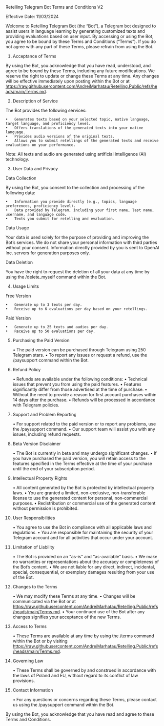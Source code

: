 Retelling Telegram Bot Terms and Conditions V2

Effective Date: 11/03/2024

Welcome to Retelling Telegram Bot (the “Bot”), a Telegram bot designed to assist users in language learning by generating customized texts and providing evaluations based on user input. By accessing or using the Bot, you agree to be bound by these Terms and Conditions (“Terms”). If you do not agree with any part of these Terms, please refrain from using the Bot.

1. Acceptance of Terms

By using the Bot, you acknowledge that you have read, understood, and agree to be bound by these Terms, including any future modifications. We reserve the right to update or change these Terms at any time. Any changes will be effective immediately upon posting within the Bot or at https://raw.githubusercontent.com/AndreiMarhatau/Retelling.Public/refs/heads/main/Terms.md.

2. Description of Service

The Bot provides the following services:

	•	Generates texts based on your selected topic, native language, target language, and proficiency level.
	•	Offers translations of the generated texts into your native language.
	•	Provides audio versions of the original texts.
	•	Allows you to submit retellings of the generated texts and receive evaluations on your performance.

Note: All texts and audio are generated using artificial intelligence (AI) technology.

3. User Data and Privacy

Data Collection

By using the Bot, you consent to the collection and processing of the following data:

	•	Information you provide directly (e.g., topics, language preferences, proficiency level).
	•	Data provided by Telegram, including your first name, last name, username, and language code.
	•	Texts you submit for retelling and evaluation.

Data Usage

Your data is used solely for the purpose of providing and improving the Bot’s services. We do not share your personal information with third parties without your consent.
Information directly provided by you is sent to OpenAI Inc. servers for generation purposes only.

Data Deletion

You have the right to request the deletion of all your data at any time by using the /delete_myself command within the Bot.

4. Usage Limits

Free Version

	•	Generate up to 3 texts per day.
	•	Receive up to 6 evaluations per day based on your retellings.

Paid Version

	•	Generate up to 25 texts and audios per day.
	•	Receive up to 50 evaluations per day.

5. Purchasing the Paid Version

	•	The paid version can be purchased through Telegram using 250 Telegram stars.
	•	To report any issues or request a refund, use the /paysupport command within the Bot.

6. Refund Policy

	•	Refunds are available under the following conditions:
	  •	Technical issues that prevent you from using the paid features.
	  •	Features significantly differ from those advertised at the time of purchase.
    • Without the need to provide a reason for first account purchases within 14 days after the purchase.
  •	Refunds will be processed in accordance with Telegram policies.

8. Support and Problem Reporting

	•	For support related to the paid version or to report any problems, use the /paysupport command.
	•	Our support team will assist you with any issues, including refund requests.

9. Beta Version Disclaimer

	•	The Bot is currently in beta and may undergo significant changes.
	•	If you have purchased the paid version, you will retain access to the features specified in the Terms effective at the time of your purchase until the end of your subscription period.

10. Intellectual Property Rights

	•	All content generated by the Bot is protected by intellectual property laws.
	•	You are granted a limited, non-exclusive, non-transferable license to use the generated content for personal, non-commercial purposes.
	•	Redistribution or commercial use of the generated content without permission is prohibited.

11. User Responsibilities

	•	You agree to use the Bot in compliance with all applicable laws and regulations.
	•	You are responsible for maintaining the security of your Telegram account and for all activities that occur under your account.

12. Limitation of Liability

	•	The Bot is provided on an “as-is” and “as-available” basis.
	•	We make no warranties or representations about the accuracy or completeness of the Bot’s content.
	•	We are not liable for any direct, indirect, incidental, special, consequential, or exemplary damages resulting from your use of the Bot.

13. Changes to the Terms

	•	We may modify these Terms at any time.
	•	Changes will be communicated via the Bot or at https://raw.githubusercontent.com/AndreiMarhatau/Retelling.Public/refs/heads/main/Terms.md.
	•	Your continued use of the Bot after any changes signifies your acceptance of the new Terms.

14. Access to Terms

	•	These Terms are available at any time by using the /terms command within the Bot or by visiting https://raw.githubusercontent.com/AndreiMarhatau/Retelling.Public/refs/heads/main/Terms.md.

15. Governing Law

	•	These Terms shall be governed by and construed in accordance with the laws of Poland and EU, without regard to its conflict of law provisions.

16. Contact Information

	•	For any questions or concerns regarding these Terms, please contact us using the /paysupport command within the Bot.

By using the Bot, you acknowledge that you have read and agree to these Terms and Conditions.
